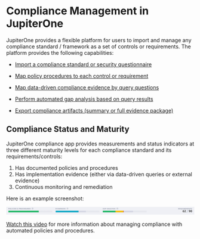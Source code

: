 # Compliance Management in JupiterOne

JupiterOne provides a flexible platform for users to import and manage any compliance standard / framework as a set of controls or requirements. The platform provides the following capabilities: 

- [Import a compliance standard or security questionnaire](./compliance-import.md)

- [Map policy procedures to each control or requirement](./compliance-mapping-policies.md)

- [Map data-driven compliance evidence by query questions](./compliance-mapping-evidence.md)

- [Perform automated gap analysis based on query results](./compliance-gap-analysis.md)

- [Export compliance artifacts (summary or full evidence package)](./compliance-gap-analysis.md)

## Compliance Status and Maturity

JupiterOne compliance app provides measurements and status indicators at three different maturity levels for each compliance standard and its requirements/controls: 

1. Has documented policies and procedures
2. Has implementation evidence (either via data-driven queries or external evidence)
3. Continuous monitoring and remediation

Here is an example screenshot:

![compliance-status](../assets/compliance-summary-status-bars.png)



[Watch this video](https://try.jupiterone.com/blog/video-managing-grc-with-jupiterone) for more information about managing compliance with automated policies and procedures.
